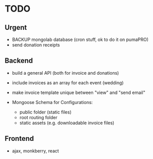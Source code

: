 # TODO

## Urgent

- BACKUP mongolab database (cron stuff, ok to do it on pumaPRO)
- send donation receipts

## Backend

- build a general API (both for invoice and donations)

- include invoices as an array for each event (wedding)
- make invoice template unique between "view" and "send email"
- Mongoose Schema for Configurations:
    + public folder (static files)
    + root routing folder
    + static assets (e.g. downloadable invoice files)

## Frontend

- ajax, monkberry, react